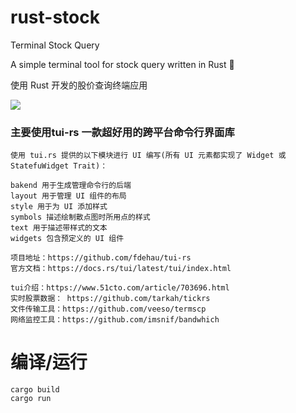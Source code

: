 # rust-stock

Terminal Stock Query

A simple terminal tool for stock query written in Rust 🦀

使用 Rust 开发的股价查询终端应用

![](images/screen.gif)


### 主要使用tui-rs 一款超好用的跨平台命令行界面库

```
使用 tui.rs 提供的以下模块进行 UI 编写(所有 UI 元素都实现了 Widget 或 StatefuWidget Trait)：

bakend 用于生成管理命令行的后端
layout 用于管理 UI 组件的布局
style 用于为 UI 添加样式
symbols 描述绘制散点图时所用点的样式
text 用于描述带样式的文本
widgets 包含预定义的 UI 组件

项目地址：https://github.com/fdehau/tui-rs
官方文档：https://docs.rs/tui/latest/tui/index.html

tui介绍：https://www.51cto.com/article/703696.html
实时股票数据： https://github.com/tarkah/tickrs
文件传输工具：https://github.com/veeso/termscp
网络监控工具：https://github.com/imsnif/bandwhich

```

# 编译/运行

```
cargo build 
cargo run
```


